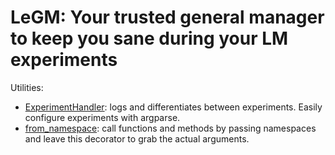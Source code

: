 # LeGM: Your trusted general manager to keep you sane during your LM experiments

Utilities:
- [ExperimentHandler](./docs/handler.md): logs and differentiates between experiments. Easily configure experiments with argparse.
- [from_namespace](./docs/argparse.md): call functions and methods by passing namespaces and leave this decorator to grab the actual arguments.
